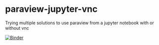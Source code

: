 # paraview-jupyter-vnc
Trying multiple solutions to use paraview from a jupyter notebook with or without vnc

[![Binder](https://mybinder.org/badge_logo.svg)](https://mybinder.org/v2/gh/SofianeB/paraview-jupyter-vnc/HEAD?urlpath=/home/jovyan)
